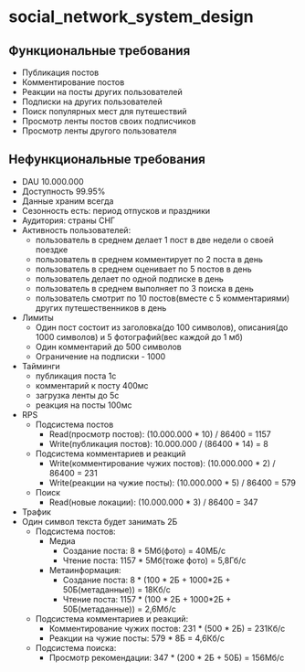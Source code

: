 # social_network_system_design

## Функциональные требования

- Публикация постов
- Комментирование постов
- Реакции на посты других пользователей
- Подписки на других пользователей
- Поиск популярных мест для путешествий
- Просмотр ленты постов своих подписчиков
- Просмотр ленты другого пользователя

## Нефункциональные требования

- DAU 10.000.000
- Доступность 99.95%
- Данные храним всегда
- Сезонность есть: период отпусков и праздники
- Аудитория: страны СНГ
- Активность пользователей:
    - пользователь в среднем делает 1 пост в две недели о своей поездке
    - пользователь в среднем комментирует по 2 поста в день
    - пользователь в среднем оценивает по 5 постов в день
    - пользователь делает по одной подписке в день
    - пользователь в среднем выполняет по 3 поиска в день
    - пользователь смотрит по 10 постов(вместе с 5 комментариями) других путешественников в день
- Лимиты
    - Один пост состоит из заголовка(до 100 символов), описания(до 1000 символов) и 5 фотографий(вес каждой до 1 мб)
    - Один комментарий до 500 символов
    - Ограничение на подписки - 1000
- Тайминги
    - публикация поста 1с
    - комментарий к посту 400мс
    - загрузка ленты до 5с
    - реакция на посты 100мс
- RPS
    - Подсистема постов
        - Read(просмотр постов): (10.000.000 * 10) / 86400 = 1157
        - Write(публикация постов): 10.000.000 / (86400 * 14) = 8
    - Подсистема комментариев и реакций
        - Write(комментирование чужих постов): (10.000.000 * 2) / 86400 = 231
        - Write(реакции на чужие посты): (10.000.000 * 5) / 86400 = 579
    - Поиск
        - Read(новые локации): (10.000.000 * 3) / 86400 = 347
- Трафик
- Один символ текста будет занимать 2Б
    - Подсистема постов:
      - Медиа
          - Создание поста: 8 * 5Мб(фото) = 40МБ/с
          - Чтение поста: 1157 * 5Мб(тоже фото) = 5,8Гб/с
      - Метаинформация:
          - Создание поста: 8 * (100 * 2Б + 1000*2Б + 50Б(метаданные)) = 18Кб/с
          - Чтение поста: 1157 * (100 * 2Б + 1000*2Б + 50Б(метаданные)) = 2,6Мб/с
    - Подсистема комментариев и реакций:
      - Комментирование чужих постов: 231 * (500 * 2Б) = 231Кб/с
      - Реакции на чужие посты: 579 * 8Б = 4,6Кб/с
    - Подсистема поиска:
        - Просмотр рекомендации: 347 * (200 * 2Б + 50Б) = 156Мб/с
      
      
        